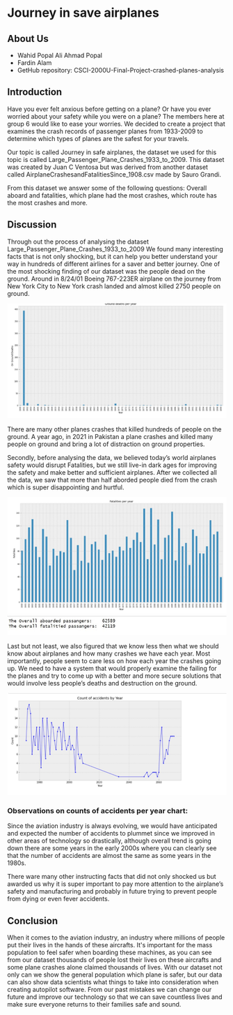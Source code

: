# Journey in save airplanes

## About Us
- Wahid Popal Ali Ahmad Popal
- Fardin Alam
- GetHub repository: CSCI-2000U-Final-Project-crashed-planes-analysis

## Introduction

Have you ever felt anxious before getting on a plane? Or have you ever worried about your safety while you were on a plane? The members here at group 6 would like to ease your worries. We decided to create a project that examines the crash records of passenger planes from 1933-2009 to determine which types of planes are the safest for your travels. 

Our topic is called Journey in safe airplanes, the dataset we used for this topic is called Large_Passenger_Plane_Crashes_1933_to_2009. This dataset was created by Juan C Ventosa but was derived from another dataset called AirplaneCrashesandFatalitiesSince_1908.csv made by Sauro Grandi. 

From this dataset we answer some of the following questions: Overall aboard and fatalities, which plane had the most crashes, which route has the most crashes and more.

## Discussion

Through out the process of analysing the dataset Large_Passenger_Plane_Crashes_1933_to_2009 We found many interesting facts that is not only shocking, but it can help you better understand your way in hundreds of different airlines for a saver and better journey. One of the most shocking finding of our dataset was the people dead on the ground. Around in 8/24/01 Boeing 767-223ER airplane on the journey from New York City to New York crash landed and almost killed 2750 people on ground.

![](Images/3.jpg)

There are many other planes crashes that killed hundreds of people on the ground. A year ago, in 2021 in Pakistan a plane crashes and killed many people on ground and bring a lot of distraction on ground properties.


Secondly, before analysing the data, we believed today’s world airplanes safety would disrupt Fatalities, but we still live-in dark ages for improving the safety and make better and sufficient airplanes. After we collected all the data, we saw that more than half aborded people died from the crash which is super disappointing and hurtful.

![](Images/4.jpg)
![](Images/10.jpg)

Last but not least, we also figured that we know less then what we should know about airplanes and how many crashes we have each year. Most importantly, people seem to care less on how each year the crashes going up. We need to have a system that would properly examine the failing for the planes and try to come up with a better and more secure solutions that would involve less people’s deaths and destruction on the ground.

![](Images/6.jpg)

### Observations on counts of accidents per year chart:
Since the aviation industry is always evolving, we would have anticipated and expected the number of accidents to plummet since we improved in other areas of technology so drastically, although overall trend is going down there are some years in the early 2000s where you can clearly see that the number of accidents are almost the same as some years in the 1980s.

There ware many other instructing facts that did not only shocked us but awarded us why it is super important to pay more attention to the airplane’s safety and manufacturing and probably in future trying to prevent people from dying or even fever accidents.

## Conclusion

When it comes to the aviation industry, an industry where millions of people put their lives in the hands of these aircrafts. It's important for the mass population to feel safer when boarding these machines, as you can see from our dataset thousands of people lost their lives on these aircrafts and some plane crashes alone claimed thousands of lives. With our dataset not only can we show the general population which plane is safer, but our data can also show data scientists what things to take into consideration when creating autopilot software. From our past mistakes we can change our future and improve our technology so that we can save countless lives and make sure everyone returns to their families safe and sound.
